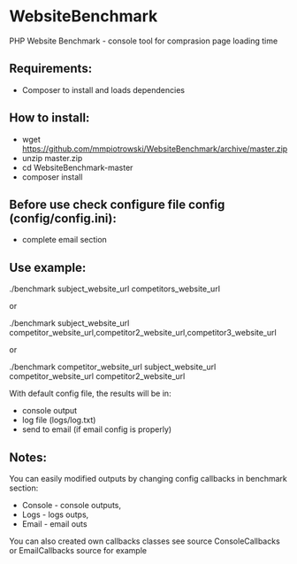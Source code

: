 # WebsiteBenchmark
PHP Website Benchmark - console tool for comprasion page loading time

## Requirements:
- Composer to install and loads dependencies 


## How to install:
- wget https://github.com/mmpiotrowski/WebsiteBenchmark/archive/master.zip
- unzip master.zip
- cd WebsiteBenchmark-master
- composer install

## Before use check configure file config (config/config.ini):
- complete email section

## Use example:
./benchmark subject_website_url competitors_website_url

or

./benchmark subject_website_url competitor_website_url,competitor2_website_url,competitor3_website_url

or

./benchmark competitor_website_url subject_website_url competitor_website_url competitor2_website_url 

With default config file, the results will be in:
- console output
- log file (logs/log.txt)
- send to email (if email config is properly)

## Notes:
You can easily modified outputs by changing config callbacks in benchmark section:
- Console - console outputs,
- Logs - logs outps,
- Email - email outs

You can also created own callbacks classes see source ConsoleCallbacks or EmailCallbacks source for example



